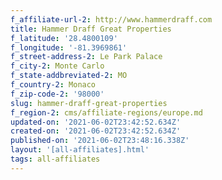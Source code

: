 ```yaml
---
f_affiliate-url-2: http://www.hammerdraff.com
title: Hammer Draff Great Properties
f_latitude: '28.4800109'
f_longitude: '-81.3969861'
f_street-address-2: Le Park Palace­
f_city-2: Monte Carlo­
f_state-addbreviated-2: MO­
f_country-2: Monaco
f_zip-code-2: '98000'
slug: hammer-draff-great-properties
f_region-2: cms/affiliate-regions/europe.md
updated-on: '2021-06-02T23:42:52.634Z'
created-on: '2021-06-02T23:42:52.634Z'
published-on: '2021-06-02T23:48:16.338Z'
layout: '[all-affiliates].html'
tags: all-affiliates
---
```



